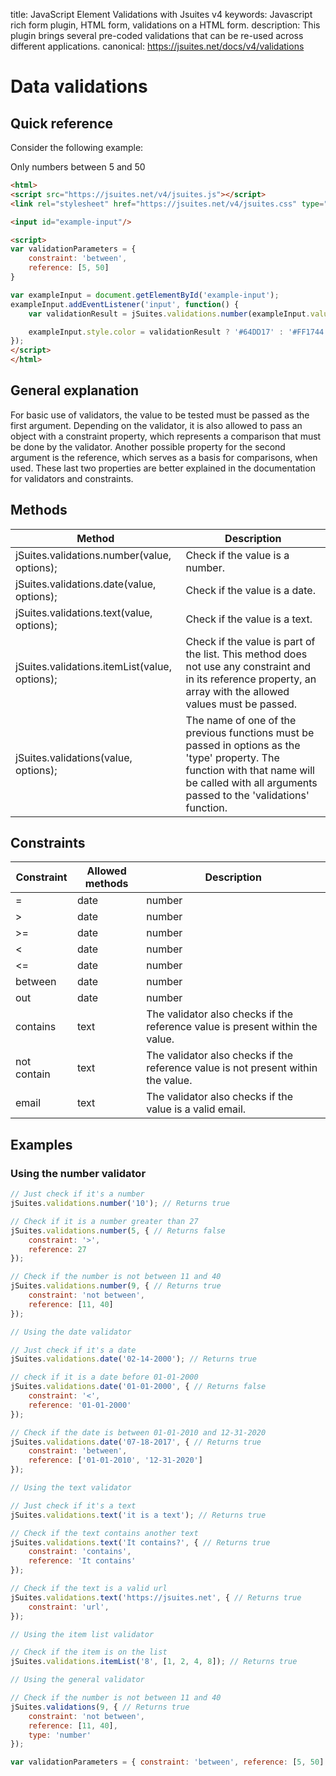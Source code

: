 title: JavaScript Element Validations with Jsuites v4
keywords: Javascript rich form plugin, HTML form, validations on a HTML form.
description: This plugin brings several pre-coded validations that can be re-used across different applications.
canonical: https://jsuites.net/docs/v4/validations

Data validations
================

Quick reference
---------------

Consider the following example:

Only numbers between 5 and 50

```html
<html>
<script src="https://jsuites.net/v4/jsuites.js"></script>
<link rel="stylesheet" href="https://jsuites.net/v4/jsuites.css" type="text/css" />

<input id="example-input"/>

<script>
var validationParameters = {
    constraint: 'between',
    reference: [5, 50]
}

var exampleInput = document.getElementById('example-input');
exampleInput.addEventListener('input', function() {
    var validationResult = jSuites.validations.number(exampleInput.value, validationParameters);

    exampleInput.style.color = validationResult ? '#64DD17' : '#FF1744';
});
</script>
</html>
```
  

General explanation
-------------------

For basic use of validators, the value to be tested must be passed as the first argument. Depending on the validator, it is also allowed to pass an object with a constraint property, which represents a comparison that must be done by the validator. Another possible property for the second argument is the reference, which serves as a basis for comparisons, when used. These last two properties are better explained in the documentation for validators and constraints.

  

Methods
-------

| Method                                        | Description                                                                                                                                                                                     |
|-----------------------------------------------|-------------------------------------------------------------------------------------------------------------------------------------------------------------------------------------------------|
| jSuites.validations.number(value, options);   | Check if the value is a number.                                                                                                                                                                 |
| jSuites.validations.date(value, options);     | Check if the value is a date.                                                                                                                                                                   |
| jSuites.validations.text(value, options);     | Check if the value is a text.                                                                                                                                                                   |
| jSuites.validations.itemList(value, options); | Check if the value is part of the list. This method does not use any constraint and in its reference property, an array with the allowed values must be passed.                                 |
| jSuites.validations(value, options);          | The name of one of the previous functions must be passed in options as the 'type' property. The function with that name will be called with all arguments passed to the 'validations' function. |

  
  

Constraints
-----------

| Constraint  | Allowed methods | Description                                                                       |
|-------------|-----------------|-----------------------------------------------------------------------------------|
| =           | date            | number                                                                            | text | The validator also checks if the value is equal to the reference value. |
| >           | date            | number                                                                            | The validator also checks if the value is greater than the reference value. |
| >=          | date            | number                                                                            | The validator also checks if the value is greater than or equal to the reference value. |
| <           | date            | number                                                                            | The validator also checks if the value is less than the reference value. |
| <=          | date            | number                                                                            | The validator also checks if the value is less than or equal to the reference value. |
| between     | date            | number                                                                            | The validator also checks whether the value is between the two reference values. In this case the reference property must be a two-position array. |
| out         | date            | number                                                                            | The validator also checks that the value is not between the two reference values. In this case the reference property must be a two-position array. |
| contains    | text            | The validator also checks if the reference value is present within the value.     |
| not contain | text            | The validator also checks if the reference value is not present within the value. |
| email       | text            | The validator also checks if the value is a valid email.                          |

  
  

Examples
--------

### Using the number validator

```javascript
// Just check if it's a number
jSuites.validations.number('10'); // Returns true

// Check if it is a number greater than 27
jSuites.validations.number(5, { // Returns false
    constraint: '>',
    reference: 27
});

// Check if the number is not between 11 and 40
jSuites.validations.number(9, { // Returns true
    constraint: 'not between',
    reference: [11, 40]
});

// Using the date validator

// Just check if it's a date
jSuites.validations.date('02-14-2000'); // Returns true

// check if it is a date before 01-01-2000
jSuites.validations.date('01-01-2000', { // Returns false
    constraint: '<',
    reference: '01-01-2000'
});

// Check if the date is between 01-01-2010 and 12-31-2020
jSuites.validations.date('07-18-2017', { // Returns true
    constraint: 'between',
    reference: ['01-01-2010', '12-31-2020']
});

// Using the text validator

// Just check if it's a text
jSuites.validations.text('it is a text'); // Returns true

// Check if the text contains another text
jSuites.validations.text('It contains?', { // Returns true
    constraint: 'contains',
    reference: 'It contains'
});

// Check if the text is a valid url
jSuites.validations.text('https://jsuites.net', { // Returns true
    constraint: 'url',
});

// Using the item list validator

// Check if the item is on the list
jSuites.validations.itemList('8', [1, 2, 4, 8]); // Returns true

// Using the general validator

// Check if the number is not between 11 and 40
jSuites.validations(9, { // Returns true
    constraint: 'not between',
    reference: [11, 40],
    type: 'number'
});

var validationParameters = { constraint: 'between', reference: [5, 50] } var exampleInput = document.getElementById('example-input'); exampleInput.addEventListener('input', function() { var validationResult = jSuites.validations.number(exampleInput.value, validationParameters); exampleInput.style.color = validationResult ? '#64DD17' : '#FF1744'; });
```
